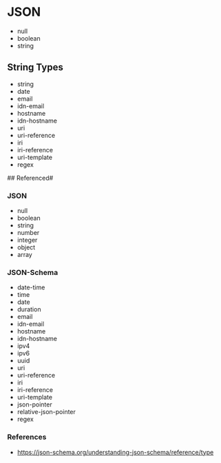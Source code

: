 # JSON

* null
* boolean
* string

## String Types

* string
* date
* email
* idn-email
* hostname
* idn-hostname
* uri
* uri-reference
* iri
* iri-reference
* uri-template
* regex

## Referenced#

### JSON

* null
* boolean
* string
* number
* integer
* object
* array

### JSON-Schema

* date-time
* time
* date
* duration
* email
* idn-email
* hostname
* idn-hostname
* ipv4
* ipv6
* uuid
* uri
* uri-reference
* iri
* iri-reference
* uri-template
* json-pointer
* relative-json-pointer
* regex

### References

* https://json-schema.org/understanding-json-schema/reference/type